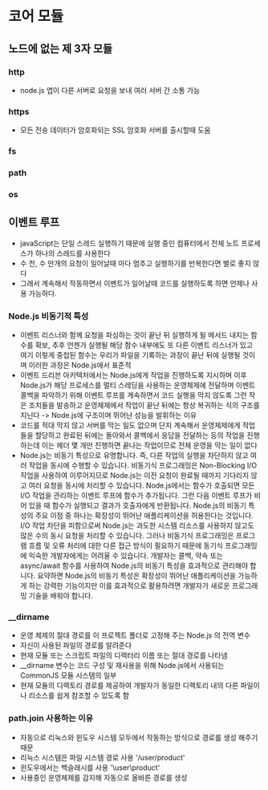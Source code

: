 # 코어 모듈 
## 노드에 없는 제  3자 모듈
### http 
- node.js 앱이 다른 서버로 요청을 보내 여러 서버 간 소통 가능
### https
- 모든 전송 데이터가 암호화되는 SSL 암호화 서버를 출시할때 도움
### fs
### path
### os

## 이벤트 루프
- javaScript는 단일 스레드 실행하기 때문에 실행 중인 컴퓨터에서 전체 노트 프로세스가 하나의 스레드를 사용한다
- 수 천, 수 만개의 요청이 일어날때 마다 멈추고 실행하기를 반복한다면 별로 좋지 않다
- 그래서 계속해서 작동하면서 이벤트가 일어날때 코드를 실행하도록 하면 언제나 사용 가능하다. 

### Node.js 비동기적 특성
- 이벤트 리스너와 함께 요청을 파싱하는 것이 끝난 뒤 실행하게 될 메서드 내지는 함수를 확보, 추후 언젠가 실행될 해당 함수 내부에도 또 다른 이벤트 리스너가 있고 여기 이렇게 중첩된 함수는 
우리가 파일을 기록하는 과정이 끝난 뒤에 실행될 것이며 이러한 과정은 Node.js에서 표준적
- 이벤트 드리븐 아키텍처에서는 Node.js에게 작업을 진행하도록 지시하며 이후 Node.js가 해당 프로세스를 멀티 스레딩을 사용하는 운영체제에 전달하며 이벤트 콜백을 파악하기 위해 이벤트 루프를 계속하면서 코드 실행을 막지 않도록 그런 작은 조치들을 발송하고 운영체제에서 작업이 끝난 뒤에는 항상 복귀하는 식의 구조를 지닌다 -> Node.js에 구조이며 뛰어난 성능을 발휘하는 이유
- 코드를 적대 막지 않고 서버를 막는 일도 없으며 단지 계속해서 운영체제에게 작업들을 할당하고 완료된 뒤에는 돌아와서 콜백에서 응답을 전달하는 등의 작업을 진행하는데 이는 헤더 몇 개만 진행하면 끝나는 작업이므로 전체 운영을 막는 일이 없다
- Node.js는 비동기 특성으로 유명합니다. 즉, 다른 작업의 실행을 차단하지 않고 여러 작업을 동시에 수행할 수 있습니다. 비동기식 프로그래밍은 Non-Blocking I/O 작업을 사용하여 이루어지므로 Node.js는 이전 요청이 완료될 때까지 기다리지 않고 여러 요청을 동시에 처리할 수 있습니다.
Node.js에서는 함수가 호출되면 모든 I/O 작업을 관리하는 이벤트 루프에 함수가 추가됩니다. 그런 다음 이벤트 루프가 비어 있을 때 함수가 실행되고 결과가 호출자에게 반환됩니다.
Node.js의 비동기 특성의 주요 이점 중 하나는 확장성이 뛰어난 애플리케이션을 허용한다는 것입니다. I/O 작업 차단을 피함으로써 Node.js는 과도한 시스템 리소스를 사용하지 않고도 많은 수의 동시 요청을 처리할 수 있습니다.
그러나 비동기식 프로그래밍은 프로그램 흐름 및 오류 처리에 대한 다른 접근 방식이 필요하기 때문에 동기식 프로그래밍에 익숙한 개발자에게는 어려울 수 있습니다. 개발자는 콜백, 약속 또는 async/await 함수를 사용하여 Node.js의 비동기 특성을 효과적으로 관리해야 합니다.
요약하면 Node.js의 비동기 특성은 확장성이 뛰어난 애플리케이션을 가능하게 하는 강력한 기능이지만 이를 효과적으로 활용하려면 개발자가 새로운 프로그래밍 기술을 배워야 합니다.

### __dirname
- 운영 체제의 절대 경로를 이 프로젝트 폴더로 고정해 주는 Node.js 의 전역 변수
- 자신이 사용된 파일의 경로를 알려준다
- 현재 모듈 또는 스크립트 파일의 디렉터리 이름 또는 절대 경로를 나타냄
- __dirname 변수는 코드 구성 및 재사용을 위해 Node.js에서 사용되는 CommonJS 모듈 시스템의 일부
- 현재 모듈의 디렉토리 경로를 제공하여 개발자가 동일한 디렉토리 내의 다른 파일이나 리소스를 쉽게 참조할 수 있도록 함

### path.join 사용하는 이유
- 자동으로 리눅스와 윈도우 시스템 모두에서 작동하는 방식으로 경로를 생성 해주기 때문
- 리눅스 시스템은 파일 시스템 경로 사용 '/user/product' 
- 윈도우에서는 백슬래시를 사용 '\user\product'
- 사용중인 운영체제를 감지해 자동으로 올바른 경로를 생성
